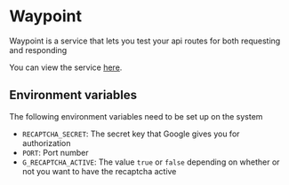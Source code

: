 # Waypoint

Waypoint is a service that lets you test your api routes for both requesting and responding

You can view the service [here](https://api-waypoint.herokuapp.com).

## Environment variables

The following environment variables need to be set up on the system
* `RECAPTCHA_SECRET`: The secret key that Google gives you for authorization
* `PORT`: Port number
* `G_RECAPTCHA_ACTIVE`: The value `true` or `false` depending on whether or not you want to have the recaptcha active
